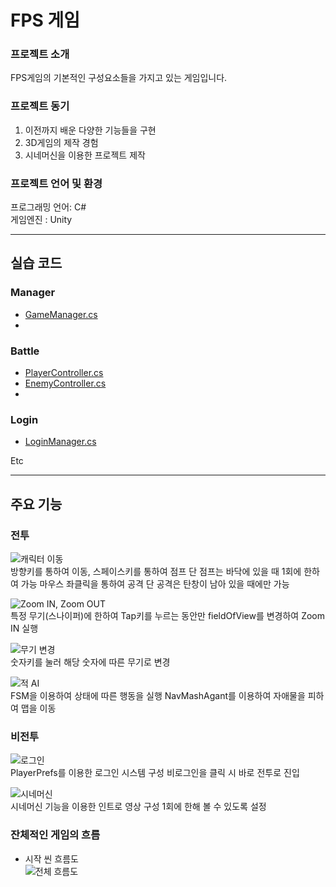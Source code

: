 # FPS 게임

### 프로젝트 소개
FPS게임의 기본적인 구성요소들을 가지고 있는 게임입니다.

### 프로젝트 동기
1) 이전까지 배운 다양한 기능들을 구현
2) 3D게임의 제작 경험
3) 시네머신을 이용한 프로젝트 제작

### 프로젝트 언어 및 환경
  프로그래밍 언어: C#  
  게임엔진 : Unity
  
---
## 실습 코드
### Manager  
- [GameManager.cs](https://github.com/Songhosub/FPS/blob/main/FPS/Assets/Scripts/PlayScene/GameManager.cs)
- 
### Battle  
- [PlayerController.cs](https://github.com/Songhosub/FPS/blob/main/FPS/Assets/Scripts/PlayScene/Player/PlayerController.cs)  
- [EnemyController.cs](https://github.com/Songhosub/FPS/blob/main/FPS/Assets/Scripts/PlayScene/Enemy/EnemyController.cs)
- 
### Login  
- [LoginManager.cs](https://github.com/Songhosub/FPS/blob/main/FPS/Assets/Scripts/MainScene/LoginManager.cs)

Etc  

---
## 주요 기능

### 전투
![캐릭터 이동]()  
방향키를 통하여 이동, 스페이스키를 통하여 점프
단 점프는 바닥에 있을 때 1회에 한하여 가능
마우스 좌클릭을 통하여 공격
단 공격은 탄창이 남아 있을 때에만 가능

![Zoom IN, Zoom OUT]()  
특정 무기(스나이퍼)에 한하여 Tap키를 누르는 동안만 fieldOfView를 변경하여 Zoom IN 실행

![무기 변경]()  
숫자키를 눌러 해당 숫자에 따른 무기로 변경

![적 AI]()  
FSM을 이용하여 상태에 따른 행동을 실행
NavMashAgant를 이용하여 자애물을 피하여 맵을 이동

### 비전투
![로그인]()  
PlayerPrefs를 이용한 로그인 시스템 구성
비로그인을 클릭 시 바로 전투로 진입

![시네머신]()  
시네머신 기능을 이용한 인트로 영상 구성
1회에 한해 볼 수 있도록 설정

### 잔체적인 게임의 흐름
- 시작 씬 흐름도  
![전체 흐름도](https://github.com/user-attachments/assets/80971668-1a23-431f-aecf-bdebdaee80af)


